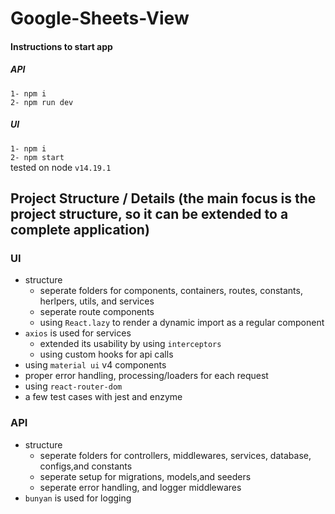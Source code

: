 # Google-Sheets-View
#### Instructions to start app
##### API
`1- npm i`<br>
`2- npm run dev`<br>
##### UI
`1- npm i`<br>
`2- npm start`<br>
tested on node `v14.19.1` <br>

## Project Structure / Details (the main focus is the project structure, so it can be extended to a complete application)

### UI
* structure
    * seperate folders for components, containers, routes, constants, herlpers, utils, and services  
    * seperate route components
    * using `React.lazy` to render a dynamic import as a regular component
* `axios` is used for services
    * extended its usability by using `interceptors`
    * using custom hooks for api calls
* using `material ui` v4 components
* proper error handling, processing/loaders for each request
* using `react-router-dom`
* a few test cases with jest and enzyme

### API
* structure
    * seperate folders for controllers, middlewares, services, database, configs,and constants  
    * seperate setup for migrations, models,and seeders
    * seperate error handling, and logger middlewares
* `bunyan` is used for logging
